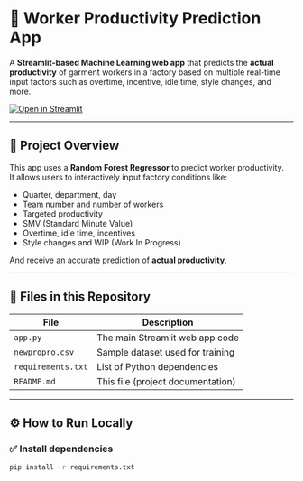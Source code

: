 # 🧵 Worker Productivity Prediction App

A **Streamlit-based Machine Learning web app** that predicts the **actual productivity** of garment workers in a factory based on multiple real-time input factors such as overtime, incentive, idle time, style changes, and more.

[![Open in Streamlit](https://static.streamlit.io/badges/streamlit_badge_black_white.svg)](https://kanishkahalde-worker-productivity-prediction.streamlit.app)

---

## 📌 Project Overview

This app uses a **Random Forest Regressor** to predict worker productivity.  
It allows users to interactively input factory conditions like:

- Quarter, department, day
- Team number and number of workers
- Targeted productivity
- SMV (Standard Minute Value)
- Overtime, idle time, incentives
- Style changes and WIP (Work In Progress)

And receive an accurate prediction of **actual productivity**.

---

## 📁 Files in this Repository

| File                | Description                               |
|---------------------|-----------------------------------------|
| `app.py`            | The main Streamlit web app code          |
| `newpropro.csv`     | Sample dataset used for training         |
| `requirements.txt`  | List of Python dependencies              |
| `README.md`         | This file (project documentation)        |

---

## ⚙️ How to Run Locally

### ✅ Install dependencies

```bash
pip install -r requirements.txt
